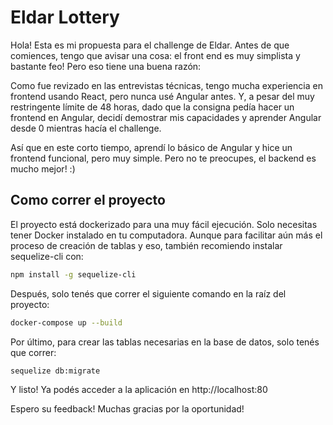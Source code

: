 # Eldar Lottery

Hola! Esta es mi propuesta para el challenge de Eldar. Antes de que comiences, tengo que avisar una cosa: el front end es muy simplista y bastante feo! Pero eso tiene una buena razón:

Como fue revizado en las entrevistas técnicas, tengo mucha experiencia en frontend usando React, pero nunca usé Angular antes. Y, a pesar del muy restringente límite de 48 horas, dado que la consigna pedía hacer un frontend en Angular, decidí demostrar mis capacidades y aprender Angular desde 0 mientras hacía el challenge.

Así que en este corto tiempo, aprendí lo básico de Angular y hice un frontend funcional, pero muy simple. Pero no te preocupes, el backend es mucho mejor! :)

## Como correr el proyecto

El proyecto está dockerizado para una muy fácil ejecución. Solo necesitas tener Docker instalado en tu computadora. Aunque para facilitar aún más el proceso de creación de tablas y eso, también recomiendo instalar sequelize-cli con:

```bash
npm install -g sequelize-cli
```

Después, solo tenés que correr el siguiente comando en la raíz del proyecto:

```bash
docker-compose up --build
```

Por último, para crear las tablas necesarias en la base de datos, solo tenés que correr:

```bash
sequelize db:migrate
```

Y listo! Ya podés acceder a la aplicación en http://localhost:80

Espero su feedback! Muchas gracias por la oportunidad!